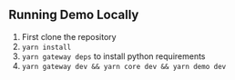 

## Running Demo Locally

1. First clone the repository
2. `yarn install`
3. `yarn gateway deps` to install python requirements
4. `yarn gateway dev && yarn core dev && yarn demo dev`